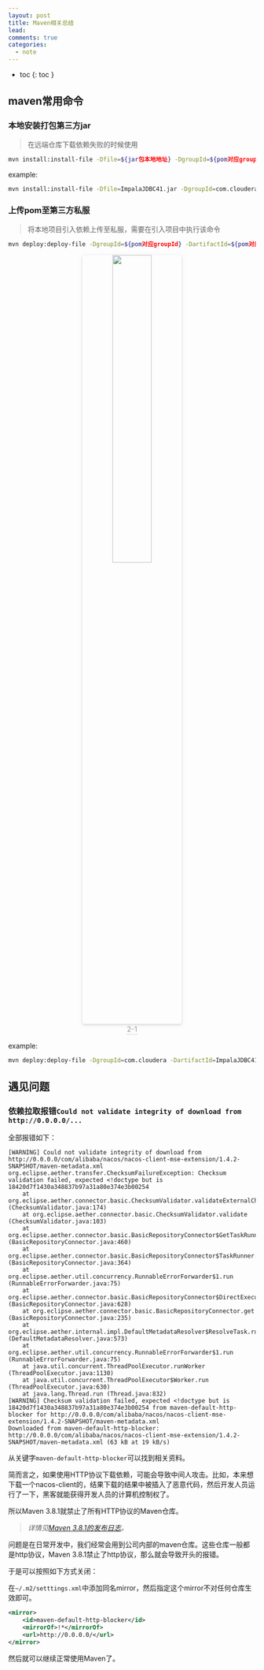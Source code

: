 ```yaml
---
layout: post
title: Maven相关总结
lead: 
comments: true
categories: 
  - note
---
```


- toc
{: toc }



## 	maven常用命令

### 本地安装打包第三方jar

> 在远端仓库下载依赖失败的时候使用

```sh
mvn install:install-file -Dfile=${jar包本地地址} -DgroupId=${pom对应groupID} -DartifactId=${pom对应artifactId} -Dversion=${pom对应版本号} -Dpackaging=jar
```

example:

```sh
mvn install:install-file -Dfile=ImpalaJDBC41.jar -DgroupId=com.cloudera -DartifactId=ImpalaJDBC41 -Dversion=2.6.3 -Dpackaging=jar
```



### 上传pom至第三方私服

> 将本地项目引入依赖上传至私服，需要在引入项目中执行该命令

```sh
mvn deploy:deploy-file -DgroupId=${pom对应groupId} -DartifactId=${pom对应artifactId} -Dversion=${pom对应版本} -Dpackaging=jar -Dfile=${jar包所在地址} -Durl=${上传私服地址} -DrepositoryId=${maven setting.xml中配置的id,见图2-1}
```

<center>
<img style="border-radius: 0.3125em;
box-shadow: 0 2px 4px 0 rgba(34,36,38,.12),0 2px 10px 0 rgba(34,36,38,.08);" src=".\images\image-20210813105820261.png" width="40%">
<br>
<div style="color:orange; border-bottom: 1px solid #d9d9d9;
display: inline-block;
color: #999;
padding: 2px;">2-1</div>
</center>


example:

```sh
mvn deploy:deploy-file -DgroupId=com.cloudera -DartifactId=ImpalaJDBC41 -Dversion=2.6.3 -Dpackaging=jar -Dfile=D:\resource\driver\impala_jdbc_2.6.3.1004\ClouderaImpalaJDBC-2.6.3.1004\ClouderaImpalaJDBC41-2.6.3.1004\ImpalaJDBC41.jar -Durl=http://139.196.179.174:9081/repository/maven-releases/ -DrepositoryId=ashsh_hostes
```



## 遇见问题

### 依赖拉取报错`Could not validate integrity of download from http://0.0.0.0/...`

全部报错如下：

```
[WARNING] Could not validate integrity of download from http://0.0.0.0/com/alibaba/nacos/nacos-client-mse-extension/1.4.2-SNAPSHOT/maven-metadata.xml
org.eclipse.aether.transfer.ChecksumFailureException: Checksum validation failed, expected <!doctype but is 18420d7f1430a348837b97a31a80e374e3b00254
    at org.eclipse.aether.connector.basic.ChecksumValidator.validateExternalChecksums (ChecksumValidator.java:174)
    at org.eclipse.aether.connector.basic.ChecksumValidator.validate (ChecksumValidator.java:103)
    at org.eclipse.aether.connector.basic.BasicRepositoryConnector$GetTaskRunner.runTask (BasicRepositoryConnector.java:460)
    at org.eclipse.aether.connector.basic.BasicRepositoryConnector$TaskRunner.run (BasicRepositoryConnector.java:364)
    at org.eclipse.aether.util.concurrency.RunnableErrorForwarder$1.run (RunnableErrorForwarder.java:75)
    at org.eclipse.aether.connector.basic.BasicRepositoryConnector$DirectExecutor.execute (BasicRepositoryConnector.java:628)
    at org.eclipse.aether.connector.basic.BasicRepositoryConnector.get (BasicRepositoryConnector.java:235)
    at org.eclipse.aether.internal.impl.DefaultMetadataResolver$ResolveTask.run (DefaultMetadataResolver.java:573)
    at org.eclipse.aether.util.concurrency.RunnableErrorForwarder$1.run (RunnableErrorForwarder.java:75)
    at java.util.concurrent.ThreadPoolExecutor.runWorker (ThreadPoolExecutor.java:1130)
    at java.util.concurrent.ThreadPoolExecutor$Worker.run (ThreadPoolExecutor.java:630)
    at java.lang.Thread.run (Thread.java:832)
[WARNING] Checksum validation failed, expected <!doctype but is 18420d7f1430a348837b97a31a80e374e3b00254 from maven-default-http-blocker for http://0.0.0.0/com/alibaba/nacos/nacos-client-mse-extension/1.4.2-SNAPSHOT/maven-metadata.xml
Downloaded from maven-default-http-blocker: http://0.0.0.0/com/alibaba/nacos/nacos-client-mse-extension/1.4.2-SNAPSHOT/maven-metadata.xml (63 kB at 19 kB/s)
```

从关键字`maven-default-http-blocker`可以找到相关资料。

简而言之，如果使用HTTP协议下载依赖，可能会导致中间人攻击。比如，本来想下载一个nacos-client的，结果下载的结果中被插入了恶意代码，然后开发人员运行了一下，黑客就能获得开发人员的计算机控制权了。

所以Maven 3.8.1就禁止了所有HTTP协议的Maven仓库。

> *详情见[Maven 3.8.1的发布日志](https://maven.apache.org/docs/3.8.1/release-notes.html)。*

问题是在日常开发中，我们经常会用到公司内部的maven仓库。这些仓库一般都是http协议，Maven 3.8.1禁止了http协议，那么就会导致开头的报错。

于是可以按照如下方式关闭：

在`~/.m2/setttings.xml`中添加同名mirror，然后指定这个mirror不对任何仓库生效即可。

```xml
<mirror>
    <id>maven-default-http-blocker</id>
    <mirrorOf>!*</mirrorOf>
    <url>http://0.0.0.0/</url>
</mirror>
```

然后就可以继续正常使用Maven了。